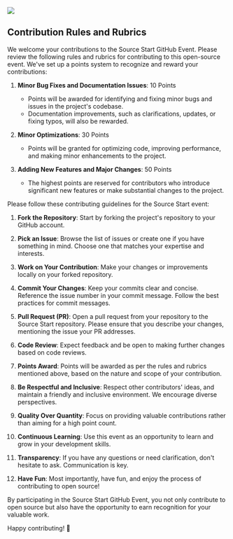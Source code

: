 ![](https://drive.google.com/uc?export=view&id=1dI151Bh62Bry1PdDu0NswSdrUVqOlmOD)
## **Contribution Rules and Rubrics**

We welcome your contributions to the Source Start GitHub Event. Please review the following rules and rubrics for contributing to this open-source event. We've set up a points system to recognize and reward your contributions:

1. **Minor Bug Fixes and Documentation Issues**: 10 Points
   - Points will be awarded for identifying and fixing minor bugs and issues in the project's codebase.
   - Documentation improvements, such as clarifications, updates, or fixing typos, will also be rewarded.

2. **Minor Optimizations**: 30 Points
   - Points will be granted for optimizing code, improving performance, and making minor enhancements to the project.

3. **Adding New Features and Major Changes**: 50 Points
   - The highest points are reserved for contributors who introduce significant new features or make substantial changes to the project.

Please follow these contributing guidelines for the Source Start event:

1. **Fork the Repository**: Start by forking the project's repository to your GitHub account.

2. **Pick an Issue**: Browse the list of issues or create one if you have something in mind. Choose one that matches your expertise and interests.

3. **Work on Your Contribution**: Make your changes or improvements locally on your forked repository.

4. **Commit Your Changes**: Keep your commits clear and concise. Reference the issue number in your commit message. Follow the best practices for commit messages.

5. **Pull Request (PR)**: Open a pull request from your repository to the Source Start repository. Please ensure that you describe your changes, mentioning the issue your PR addresses.

6. **Code Review**: Expect feedback and be open to making further changes based on code reviews.

7. **Points Award**: Points will be awarded as per the rules and rubrics mentioned above, based on the nature and scope of your contribution.

8. **Be Respectful and Inclusive**: Respect other contributors' ideas, and maintain a friendly and inclusive environment. We encourage diverse perspectives.

9. **Quality Over Quantity**: Focus on providing valuable contributions rather than aiming for a high point count.

10. **Continuous Learning**: Use this event as an opportunity to learn and grow in your development skills.

11. **Transparency**: If you have any questions or need clarification, don't hesitate to ask. Communication is key.

12. **Have Fun**: Most importantly, have fun, and enjoy the process of contributing to open source!

By participating in the Source Start GitHub Event, you not only contribute to open source but also have the opportunity to earn recognition for your valuable work.

Happy contributing! 🌟
